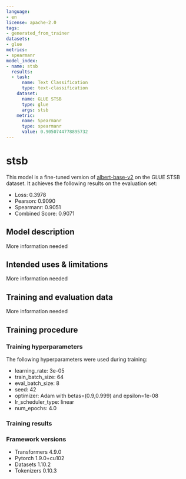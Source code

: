 ```yaml
---
language:
- en
license: apache-2.0
tags:
- generated_from_trainer
datasets:
- glue
metrics:
- spearmanr
model_index:
- name: stsb
  results:
  - task:
      name: Text Classification
      type: text-classification
    dataset:
      name: GLUE STSB
      type: glue
      args: stsb
    metric:
      name: Spearmanr
      type: spearmanr
      value: 0.9050744778895732
---
```


<!-- This model card has been generated automatically according to the information the Trainer had access to. You
should probably proofread and complete it, then remove this comment. -->

# stsb

This model is a fine-tuned version of [albert-base-v2](https://huggingface.co/albert-base-v2) on the GLUE STSB dataset.
It achieves the following results on the evaluation set:
- Loss: 0.3978
- Pearson: 0.9090
- Spearmanr: 0.9051
- Combined Score: 0.9071

## Model description

More information needed

## Intended uses & limitations

More information needed

## Training and evaluation data

More information needed

## Training procedure

### Training hyperparameters

The following hyperparameters were used during training:
- learning_rate: 3e-05
- train_batch_size: 64
- eval_batch_size: 8
- seed: 42
- optimizer: Adam with betas=(0.9,0.999) and epsilon=1e-08
- lr_scheduler_type: linear
- num_epochs: 4.0

### Training results



### Framework versions

- Transformers 4.9.0
- Pytorch 1.9.0+cu102
- Datasets 1.10.2
- Tokenizers 0.10.3

